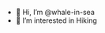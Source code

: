 - 👋 Hi, I’m @whale-in-sea
- 👀 I’m interested in Hiking

<!---
whale-in-sea/whale-in-sea is a ✨ special ✨ repository because its `README.md` (this file) appears on your GitHub profile.
You can click the Preview link to take a look at your changes.
--->
